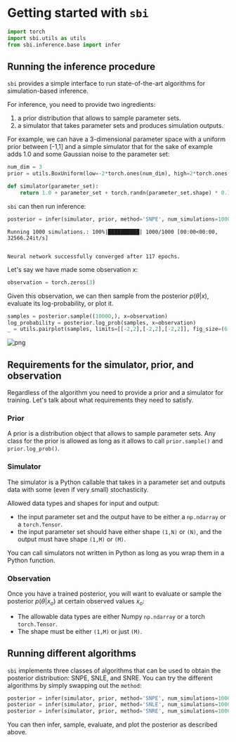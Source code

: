# Getting started with `sbi`


```python
import torch
import sbi.utils as utils
from sbi.inference.base import infer
```

## Running the inference procedure

`sbi` provides a simple interface to run state-of-the-art algorithms for simulation-based inference.

For inference, you need to provide two ingredients:

1) a prior distribution that allows to sample parameter sets.  
2) a simulator that takes parameter sets and produces simulation outputs.

For example, we can have a 3-dimensional parameter space with a uniform prior between [-1,1] and a simple simulator that for the sake of example adds 1.0 and some Gaussian noise to the parameter set:


```python
num_dim = 3
prior = utils.BoxUniform(low=-2*torch.ones(num_dim), high=2*torch.ones(num_dim))

def simulator(parameter_set):
    return 1.0 + parameter_set + torch.randn(parameter_set.shape) * 0.1
```

`sbi` can then run inference:


```python
posterior = infer(simulator, prior, method='SNPE', num_simulations=1000)
```

    Running 1000 simulations.: 100%|██████████| 1000/1000 [00:00<00:00, 32566.24it/s]


    Neural network successfully converged after 117 epochs.


Let's say we have made some observation $x$:


```python
observation = torch.zeros(3)
```

 Given this observation, we can then sample from the posterior $p(\theta|x)$, evaluate its log-probability, or plot it.


```python
samples = posterior.sample((10000,), x=observation)
log_probability = posterior.log_prob(samples, x=observation)
_ = utils.pairplot(samples, limits=[[-2,2],[-2,2],[-2,2]], fig_size=(6,6))
```


![png](00_getting_started_files/00_getting_started_10_0.png)


## Requirements for the simulator, prior, and observation

Regardless of the algorithm you need to provide a prior and a simulator for training. Let's talk about what requirements they need to satisfy.


### Prior
A prior is a distribution object that allows to sample parameter sets. Any class for the prior is allowed as long as it allows to call `prior.sample()` and `prior.log_prob()`.

### Simulator
The simulator is a Python callable that takes in a parameter set and outputs data with some (even if very small) stochasticity.

Allowed data types and shapes for input and output:

- the input parameter set and the output have to be either a `np.ndarray` or a `torch.Tensor`. 
- the input parameter set should have either shape `(1,N)` or `(N)`, and the output must have shape `(1,M)` or `(M)`.

You can call simulators not written in Python as long as you wrap them in a Python function.

### Observation
Once you have a trained posterior, you will want to evaluate or sample the posterior $p(\theta|x_o)$ at certain observed values $x_o$:

- The allowable data types are either Numpy `np.ndarray` or a torch `torch.Tensor`.
- The shape must be either `(1,M)` or just `(M)`.

## Running different algorithms

`sbi` implements three classes of algorithms that can be used to obtain the posterior distribution: SNPE, SNLE, and SNRE. You can try the different algorithms by simply swapping out the `method`:


```python
posterior = infer(simulator, prior, method='SNPE', num_simulations=1000)
posterior = infer(simulator, prior, method='SNLE', num_simulations=1000)
posterior = infer(simulator, prior, method='SNRE', num_simulations=1000)
```

You can then infer, sample, evaluate, and plot the posterior as described above.

